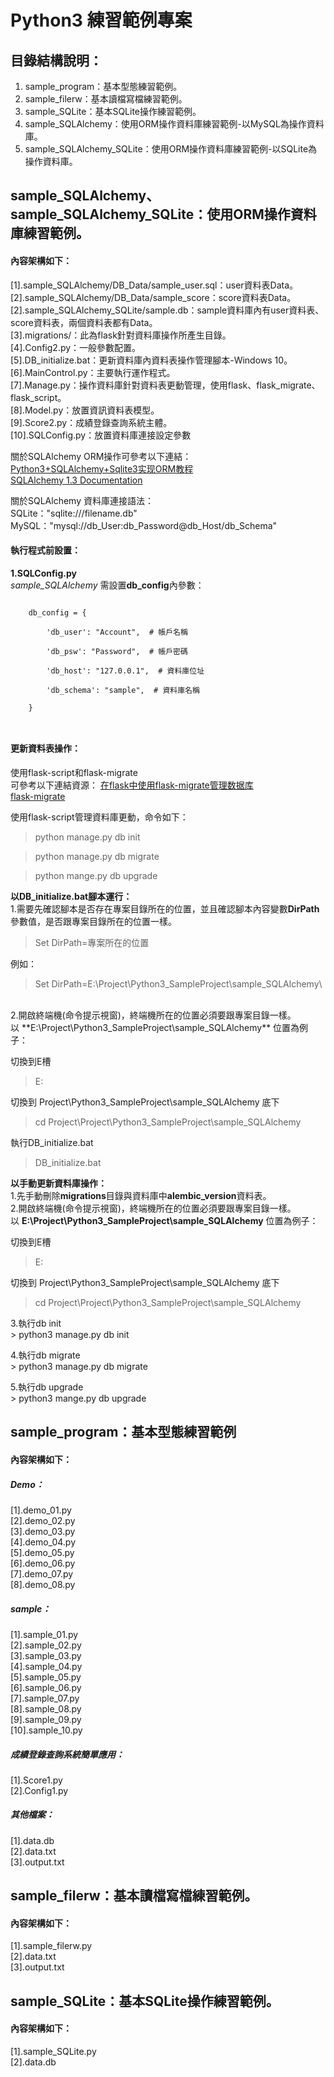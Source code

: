 # Python3 練習範例專案

目錄結構說明：
----------------------------------------------------------------------------------------------------------------------------------
1. sample_program：基本型態練習範例。<br/>
2. sample_filerw：基本讀檔寫檔練習範例。<br/>
3. sample_SQLite：基本SQLite操作練習範例。<br/>
4. sample_SQLAlchemy：使用ORM操作資料庫練習範例-以MySQL為操作資料庫。<br/>
5. sample_SQLAlchemy_SQLite：使用ORM操作資料庫練習範例-以SQLite為操作資料庫。<br/>

sample_SQLAlchemy、sample_SQLAlchemy_SQLite：使用ORM操作資料庫練習範例。
----------------------------------------------------------------------------------------------------------------------------------
#### 內容架構如下：
[1].sample_SQLAlchemy/DB_Data/sample_user.sql：user資料表Data。 <br/>
[2].sample_SQLAlchemy/DB_Data/sample_score：score資料表Data。 <br/>
[2].sample_SQLAlchemy_SQLite/sample.db：sample資料庫內有user資料表、score資料表，兩個資料表都有Data。 <br/>
[3].migrations/：此為flask針對資料庫操作所產生目錄。<br/>
[4].Config2.py：一般參數配置。 <br/>
[5].DB_initialize.bat：更新資料庫內資料表操作管理腳本-Windows 10。 <br/>
[6].MainControl.py：主要執行運作程式。 <br/>
[7].Manage.py：操作資料庫針對資料表更動管理，使用flask、flask_migrate、flask_script。 <br/>
[8].Model.py：放置資訊資料表模型。 <br/>
[9].Score2.py：成績登錄查詢系統主體。 <br/>
[10].SQLConfig.py：放置資料庫連接設定參數 <br/>

關於SQLAlchemy ORM操作可參考以下連結：<br/>
[Python3+SQLAlchemy+Sqlite3实现ORM教程](https://www.cnblogs.com/lsdb/p/9835894.html)<br/>
[SQLAlchemy 1.3 Documentation](https://docs.sqlalchemy.org/en/13/orm/session_basics.html#what-does-the-session-do)<br/>

關於SQLAlchemy 資料庫連接語法：<br/>
SQLite："sqlite:///filename.db" <br/>
MySQL："mysql://db_User:db_Password@db_Host/db_Schema" <br/>

#### 執行程式前設置：
**1.SQLConfig.py** <br/>
*sample_SQLAlchemy*
需設置**db_config**內參數：<br/>
<p><code>
    db_config = {<br/>
        'db_user': "Account",  # 帳戶名稱 <br/>
        'db_psw': "Password",  # 帳戶密碼 <br/>
        'db_host': "127.0.0.1",  # 資料庫位址 <br/>
        'db_schema': "sample",  # 資料庫名稱 <br/>
    }<br/>
    </code></p>

#### 更新資料表操作：
使用flask-script和flask-migrate <br/>
可參考以下連結資源：
[在flask中使用flask-migrate管理数据库](https://blog.csdn.net/qq_33279781/article/details/79803376)
<br/>
[flask-migrate](https://flask-migrate.readthedocs.io/en/latest/)

使用flask-script管理資料庫更動，命令如下：
> python manage.py db init <br/>

> python manage.py db migrate  <br/>

> python mange.py db upgrade <br/>
<p></p>

**以DB_initialize.bat腳本運行：**<br/>
  1.需要先確認腳本是否存在專案目錄所在的位置，並且確認腳本內容變數**DirPath**參數值，是否跟專案目錄所在的位置一樣。
  > Set DirPath=專案所在的位置<br/>

  例如： 
  > Set DirPath=E:\Project\Python3_SampleProject\sample_SQLAlchemy\
  
  <br/>
  2.開啟終端機(命令提示視窗)，終端機所在的位置必須要跟專案目錄一樣。<br/>
  以 **E:\Project\Python3_SampleProject\sample_SQLAlchemy** 位置為例子：<br/>  
  
  切換到E槽<br/>
  > E:  <br/>
  
  切換到 Project\Python3_SampleProject\sample_SQLAlchemy 底下<br/>
  > cd Project\Project\Python3_SampleProject\sample_SQLAlchemy <br/>
   
  執行DB_initialize.bat<br/>
  > DB_initialize.bat <br/>
  
**以手動更新資料庫操作：**<br/>
  1.先手動刪除**migrations**目錄與資料庫中**alembic_version**資料表。 <br/>
  2.開啟終端機(命令提示視窗)，終端機所在的位置必須要跟專案目錄一樣。<br/>
    以 **E:\Project\Python3_SampleProject\sample_SQLAlchemy** 位置為例子：<br/>  

   切換到E槽<br/>
   > E:  <br/>

   切換到 Project\Python3_SampleProject\sample_SQLAlchemy 底下<br/>
   > cd Project\Project\Python3_SampleProject\sample_SQLAlchemy <br/>
    
  3.執行db init <br/>
    > python3 manage.py db init <br/>
  
  4.執行db migrate <br/>
    > python3 manage.py db migrate <br/>
    
  5.執行db upgrade <br/>
    > python3 mange.py db upgrade  <br/>

sample_program：基本型態練習範例
----------------------------------------------------------------------------------------------------------------------------------
#### 內容架構如下：
##### Demo： 
[1].demo_01.py <br/>
[2].demo_02.py <br/>
[3].demo_03.py <br/>
[4].demo_04.py <br/>
[5].demo_05.py <br/>
[6].demo_06.py <br/>
[7].demo_07.py <br/>
[8].demo_08.py <br/>
<p><p/>

##### sample： 
[1].sample_01.py <br/>
[2].sample_02.py <br/>
[3].sample_03.py <br/>
[4].sample_04.py <br/>
[5].sample_05.py <br/>
[6].sample_06.py <br/>
[7].sample_07.py <br/>
[8].sample_08.py <br/>
[9].sample_09.py <br/>
[10].sample_10.py <br/>
<p><p/>

##### 成績登錄查詢系統簡單應用： 
[1].Score1.py <br/>
[2].Config1.py <br/>
<p><p/>

##### 其他檔案：
[1].data.db <br/>
[2].data.txt <br/>
[3].output.txt <br/>

sample_filerw：基本讀檔寫檔練習範例。
----------------------------------------------------------------------------------------------------------------------------------
#### 內容架構如下：
[1].sample_filerw.py <br/>
[2].data.txt <br/>
[3].output.txt <br/>

sample_SQLite：基本SQLite操作練習範例。
----------------------------------------------------------------------------------------------------------------------------------
#### 內容架構如下：
[1].sample_SQLite.py <br/>
[2].data.db <br/>

